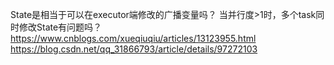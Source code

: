 State是相当于可以在executor端修改的广播变量吗？
当并行度>1时，多个task同时修改State有问题吗？
https://www.cnblogs.com/xueqiuqiu/articles/13123955.html
https://blog.csdn.net/qq_31866793/article/details/97272103